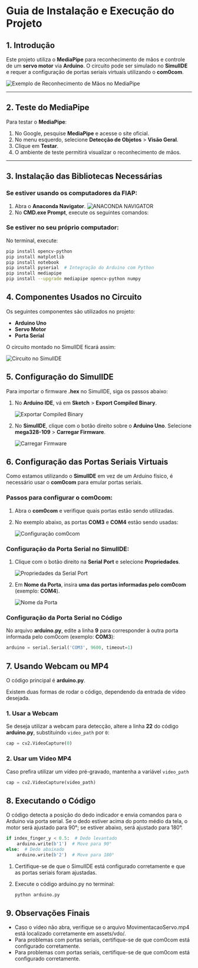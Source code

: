 # Guia de Instalação e Execução do Projeto

## 1. Introdução

Este projeto utiliza o **MediaPipe** para reconhecimento de mãos e controle de um **servo motor** via **Arduino**. O circuito pode ser simulado no **SimulIDE** e requer a configuração de portas seriais virtuais utilizando o **com0com**.

![Exemplo de Reconhecimento de Mãos no MediaPipe](/aula20250307/assets/img/MediaPipe.png)

---

## 2. Teste do MediaPipe

Para testar o **MediaPipe**:

1. No Google, pesquise **MediaPipe** e acesse o site oficial.
2. No menu esquerdo, selecione **Detecção de Objetos** > **Visão Geral**.
3. Clique em **Testar**.
4. O ambiente de teste permitirá visualizar o reconhecimento de mãos.

---

## 3. Instalação das Bibliotecas Necessárias

### **Se estiver usando os computadores da FIAP:**

1. Abra o **Anaconda Navigator**.
![ANACONDA NAVIGATOR](/aula20250307/assets/img/AnacondaNavigator.png)
2. No **CMD.exe Prompt**, execute os seguintes comandos:

### **Se estiver no seu próprio computador:**

No terminal, execute:

```sh
pip install opencv-python
pip install matplotlib
pip install notebook
pip install pyserial  # Integração do Arduino com Python
pip install mediapipe
pip install --upgrade mediapipe opencv-python numpy
```

## 4. Componentes Usados no Circuito

Os seguintes componentes são utilizados no projeto:

- **Arduino Uno**
- **Servo Motor**
- **Porta Serial**

O circuito montado no SimulIDE ficará assim:

![Circuito no SimulIDE](/aula20250307/assets/img/SimulIDE.png)

## 5. Configuração do SimulIDE

Para importar o firmware **.hex** no SimulIDE, siga os passos abaixo:

1. No **Arduino IDE**, vá em **Sketch** > **Export Compiled Binary**.

   ![Exportar Compiled Binary](/aula20250307/assets/img/compilado.png)

2. No **SimulIDE**, clique com o botão direito sobre o **Arduino Uno**. Selecione **mega328-109** > **Carregar Firmware**.

   ![Carregar Firmware](/aula20250307/assets/img/Fimware.png)

## 6. Configuração das Portas Seriais Virtuais

Como estamos utilizando o **SimulIDE** em vez de um Arduino físico, é necessário usar o **com0com** para emular portas seriais.

### **Passos para configurar o com0com:**
1. Abra o **com0com** e verifique quais portas estão sendo utilizadas.
2. No exemplo abaixo, as portas **COM3** e **COM4** estão sendo usadas:

   ![Configuração com0com](assets/img/com0com1.png)

### **Configuração da Porta Serial no SimulIDE:**
1. Clique com o botão direito na **Serial Port** e selecione **Propriedades**.
   
   ![Propriedades da Serial Port](assets/img/SerialPort.png)

2. Em **Nome da Porta**, insira **uma das portas informadas pelo com0com** (exemplo: **COM4**).

   ![Nome da Porta](assets/img/nomePorta.png)

### **Configuração da Porta Serial no Código**
No arquivo **arduino.py**, edite a linha **9** para corresponder à outra porta informada pelo com0com (exemplo: **COM3**):

```python
arduino = serial.Serial('COM3', 9600, timeout=1)
```

## 7. Usando Webcam ou MP4

O código principal é **arduino.py**.

Existem duas formas de rodar o código, dependendo da entrada de vídeo desejada.

### **1. Usar a Webcam**
Se deseja utilizar a webcam para detecção, altere a linha **22** do código **arduino.py**, substituindo `video_path` por `0`:

```python
cap = cv2.VideoCapture(0)
```

### **2. Usar um Vídeo MP4**
Caso prefira utilizar um vídeo pré-gravado, mantenha a variável `video_path`

```python
cap = cv2.VideoCapture(video_path)
```

## 8. Executando o Código
O código detecta a posição do dedo indicador e envia comandos para o Arduino via porta serial. Se o dedo estiver acima do ponto médio da tela, o motor será ajustado para 90°; se estiver abaixo, será ajustado para 180°.

```python
if index_finger_y < 0.5:  # Dedo levantado
    arduino.write(b'1')  # Move para 90°
else:  # Dedo abaixado
    arduino.write(b'2')  # Move para 180°
```
1. Certifique-se de que o SimulIDE está configurado corretamente e que as portas seriais foram ajustadas.

2. Execute o código arduino.py no terminal:
    ```sh
    python arduino.py
    ```

## 9. Observações Finais

* Caso o vídeo não abra, verifique se o arquivo MovimentacaoServo.mp4 está localizado corretamente em assets/vdo/.
* Para problemas com portas seriais, certifique-se de que com0com está configurado corretamente.
* Para problemas com portas seriais, certifique-se de que com0com está configurado corretamente.
